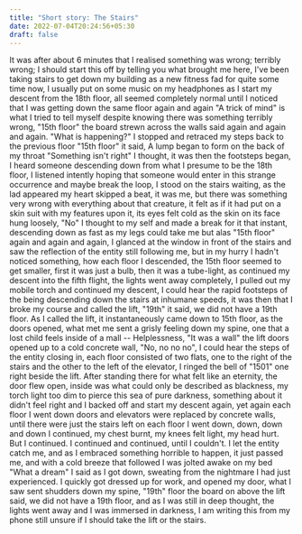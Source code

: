 ```yaml
---
title: "Short story: The Stairs"
date: 2022-07-04T20:24:56+05:30
draft: false
---
```


It was after about 6 minutes that I realised something was wrong; terribly
wrong; I should start this off by telling you what brought me here, I've been
taking stairs to get down my building as a new fitness fad for quite some time
now, I usually put on some music on my headphones as I start my descent from the
18th floor, all seemed completely normal until I noticed that I was getting down
the same floor again and again "A trick of mind" is what I tried to tell myself
despite knowing there was something terribly wrong, "15th floor" the board
strewn across the walls said again and again and again. "What is happening?" I
stopped and retraced my steps back to the previous floor "15th floor" it said, A
lump began to form on the back of my throat "Something isn't right" I thought,
it was then the footsteps began, I heard someone descending down from what I
presume to be the 18th floor, I listened intently hoping that someone would
enter in this strange occurrence and maybe break the loop, I stood on the stairs
waiting, as the lad appeared my heart skipped a beat, it was me, but there was
something very wrong with everything about that creature, it felt as if it had
put on a skin suit with my features upon it, its eyes felt cold as the skin on
its face hung loosely, "No" I thought to my self and made a break for it that
instant, descending down as fast as my legs could take me but alas "15th floor"
again and again and again, I glanced at the window in front of the stairs and
saw the reflection of the entity still following me, but in my hurry I hadn't
noticed something, how each floor I descended, the 15th floor seemed to get
smaller, first it was just a bulb, then it was a tube-light, as continued my
descent into the fifth flight, the lights went away completely, I pulled out my
mobile torch and continued my descent, I could hear the rapid footsteps of the
being descending down the stairs at inhumane speeds, it was then that I broke my
course and called the lift, "19th" it said, we did not have a 19th floor. As I
called the lift, it instantaneously came down to 15th floor, as the doors
opened, what met me sent a grisly feeling down my spine, one that a lost child
feels inside of a mall -- Helplessness, "It was a wall" the lift doors opened up
to a cold concrete wall, "No, no no no", I could hear the steps of the entity
closing in, each floor consisted of two flats, one to the right of the stairs
and the other to the left of the elevator, I ringed the bell of "1501" one right
beside the lift. After standing there for what felt like an eternity, the door
flew open, inside was what could only be described as blackness, my torch light
too dim to pierce this sea of pure darkness, something about it didn't feel
right and I backed off and start my descent again, yet again each floor I went
down doors and elevators were replaced by concrete walls, until there were just
the stairs left on each floor I went down, down, down and down I continued, my
chest burnt, my knees felt light, my head hurt. But I continued. I continued and
continued, until I couldn't. I let the entity catch me, and as I embraced
something horrible to happen, it just passed me, and with a cold breeze that
followed I was jolted awake on my bed "What a dream" I said as I got down,
sweating from the nightmare I had just experienced. I quickly got dressed up for
work, and opened my door, what I saw sent shudders down my spine, "19th" floor
the board on above the lift said, we did not have a 19th floor, and as I was
still in deep thought, the lights went away and I was immersed in darkness, I am
writing this from my phone still unsure if I should take the lift or the stairs.
